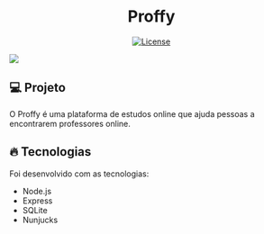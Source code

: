 <h1 align="center">
   Proffy
</h1

<br>

<p align="center">
  <a href="https://github.com/marlonandrei777/Proffy/blob/main/LICENSE.md"><img alt="License" src="https://img.shields.io/static/v1?label=license&message=MIT&color=8257e5&labelColor=000000"></a>
</p>

![](.github/)

## 💻 Projeto

O Proffy é uma plataforma de estudos online que ajuda pessoas a encontrarem professores online.

## 🔥 Tecnologias

Foi desenvolvido com as tecnologias:

- Node.js
- Express
- SQLite
- Nunjucks
